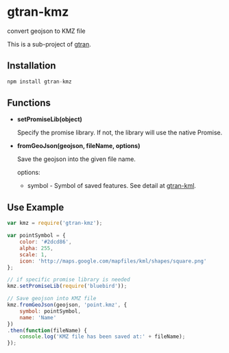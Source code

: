 # gtran-kmz

convert geojson to KMZ file

This is a sub-project of [gtran](https://github.com/haoliangyu/gtran).

## Installation

```javascript
npm install gtran-kmz
```

## Functions

* **setPromiseLib(object)**

    Specify the promise library. If not, the library will use the native Promise.

* **fromGeoJson(geojson, fileName, options)**

    Save the geojson into the given file name.

    options:

    * symbol - Symbol of saved features. See detail at [gtran-kml](https://github.com/haoliangyu/gtran-kml).

## Use Example

```javascript
var kmz = require('gtran-kmz');

var pointSymbol = {
    color: '#2dcd86',
    alpha: 255,
    scale: 1,
    icon: 'http://maps.google.com/mapfiles/kml/shapes/square.png'
};

// if specific promise library is needed
kmz.setPromiseLib(require('bluebird'));

// Save geojson into KMZ file
kmz.fromGeoJson(geojson, 'point.kmz', {
    symbol: pointSymbol,
    name: 'Name'
})
.then(function(fileName) {
    console.log('KMZ file has been saved at:' + fileName);
});

```

